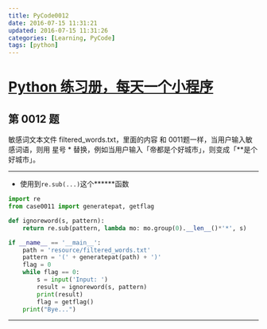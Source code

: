 ```yaml
---
title: PyCode0012
date: 2016-07-15 11:31:21
updated: 2016-07-15 11:31:26
categories: [Learning, PyCode]
tags: [python]
---
```


# [Python 练习册，每天一个小程序](https://github.com/Yixiaohan/show-me-the-code)

## 第 0012 题

敏感词文本文件 filtered_words.txt，里面的内容 和 0011题一样，当用户输入敏感词语，则用 星号 \* 替换，例如当用户输入「帝都是个好城市」，则变成「\*\*是个好城市」。

------------

- 使用到`re.sub(...)`这个**&#42;&#42;**函数

```python
import re
from case0011 import generatepat, getflag

def ignoreword(s, pattern):
    return re.sub(pattern, lambda mo: mo.group(0).__len__()*'*', s)

if __name__ == '__main__':
    path = 'resource/filtered_words.txt'
    pattern = '(' + generatepat(path) + ')'
    flag = 0
    while flag == 0:
        s = input('Input: ')
        result = ignoreword(s, pattern)
        print(result)
        flag = getflag()
    print("Bye...")
```

------------